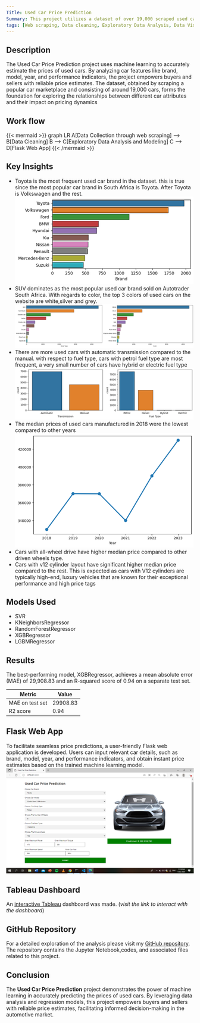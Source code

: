 ```yaml
---
Title: Used Car Price Prediction
Summary: This project utilizes a dataset of over 19,000 scraped used car listings to predict prices. The XGBoost model achieves an MAE of 29,908.83 and an impressive R-squared score of 0.94. Gain insights from exploratory data analysis and experience seamless price prediction through the user-friendly Flask web app.
tags: [Web scraping, Data cleaning, Exploratory Data Analysis, Data Visualization, Feature Engineering, Machine learning, Hyperparameter tunning, Numpy, Pandas, Selenium framework, Scikit-learn, Tableau dashboard]
---
```


## Description
The Used Car Price Prediction project uses machine learning to accurately estimate the prices of used cars. By analyzing car features like brand, model, year, and performance indicators, the project empowers buyers and sellers with reliable price estimates. The dataset, obtained by scraping a popular car marketplace and consisting of around 19,000 cars, forms the foundation for exploring the relationships between different car attributes and their impact on pricing dynamics

## Work flow
{{< mermaid >}}
graph LR
A[Data Collection through web scraping] --> B[Data Cleaning]
B --> C[Exploratory Data Analysis and Modeling]
C --> D[Flask Web App]
{{< /mermaid >}}

## Key Insights
- Toyota is the most frequent used car brand in the dataset. this is true since the most popular car brand in South Africa is Toyota. After Toyota is Volkswagen and the rest.
![brand](brand.png)
- SUV dominates as the most popular used car brand sold on Autotrader South Africa. With regards to color, the top 3 colors of used cars on the website are white,silver and grey.
![Alt text](body-type-color.png "*Open this image in another tab to enlarge it*")
- There are more used cars with automatic transmission compared to the manual. with respect to fuel type, cars with petrol fuel type are most frequent, a very small number of cars have hybrid or electric fuel type
![Alt text](transmission-fuel-type.png "*Open this image in another tab to enlarge it*")
- The median prices of used cars manufactured in 2018 were the lowest compared to other years
![Alt text](price-per-year.png)
- Cars with all-wheel drive have higher median price compared to other driven wheels type.
- Cars with v12 cylinder layout have significant higher median price compared to the rest. This is expected as cars with V12 cylinders are typically high-end, luxury vehicles that are known for their exceptional performance and high price tags

## Models Used
- SVR
- KNeighborsRegressor
- RandomForestRegressor
- XGBRegressor
- LGBMRegressor

## Results
The best-performing model, XGBRegressor, achieves  a mean absolute error (MAE) of 29,908.83 and an R-squared score of 0.94 on a separate test set.

| Metric          | Value    |
|-----------------|----------|
| MAE on test set | 29908.83 |
| R2 score        | 0.94     |


## Flask Web App

To facilitate seamless price predictions, a user-friendly Flask web application is developed. Users can input relevant car details, such as brand, model, year, and performance indicators, and obtain instant price estimates based on the trained machine learning model.
![Alt text](flask-web-app.png "*Open this image in another tab to enlarge it*")

## Tableau Dashboard
An [interactive Tableau](https://public.tableau.com/app/profile/vaadewoyin/viz/UsedCarPriceDashboard/Dashboard1) dashboard was made. (*visit the link to interact with the dashboard*)

## GitHub Repository
For a detailed exploration of the analysis please visit my [GitHub repository](https://github.com/vaadewoyin/used-car-price-prediction). The repository contains the Jupyter Notebook,codes, and associated files related to this project.

## Conclusion

The **Used Car Price Prediction** project demonstrates the power of machine learning in accurately predicting the prices of used cars. By leveraging data analysis and regression models, this project empowers buyers and sellers with reliable price estimates, facilitating informed decision-making in the automotive market.